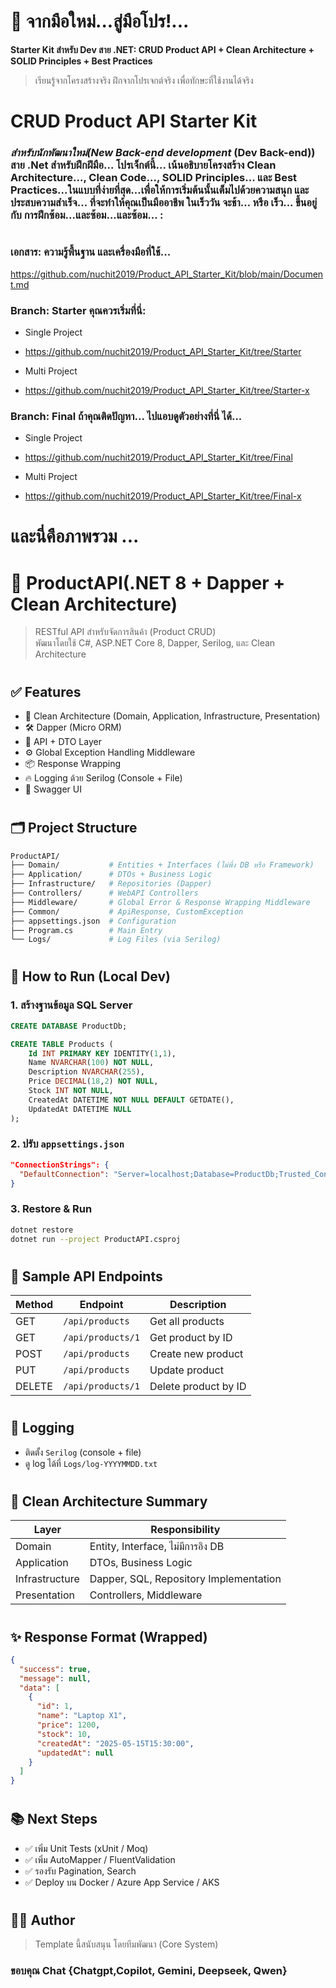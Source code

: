 # 🚀 จากมือใหม่...สู่มือโปร!...

**Starter Kit สำหรับ Dev สาย .NET: CRUD Product API + Clean Architecture + SOLID Principles + Best Practices**

> เรียนรู้จากโครงสร้างจริง ฝึกจากโปรเจกต์จริง เพื่อทักษะที่ใช้งานได้จริง
#

#  CRUD Product API Starter Kit 

### *สำหรับนักพัฒนาใหม่(New Back-end development* (Dev Back-end)) สาย .Net สำหรับฝึกฝีมือ... โปรเจ็กต์นี้... เน้นอธิบายโครงสร้าง Clean Architecture..., Clean Code..., SOLID Principles... และ Best Practices...ในแบบที่ง่ายที่สุด...เพื่อให้การเริ่มต้นนั้นเต็มไปด้วยความสนุก และประสบความสำเร็จ... ที่จะทำให้คุณเป็นมืออาชีพ ในเร็ววัน จะช้า... หรือ เร็ว... ขึ้นอยู่กับ การฝึกซ้อม...และซ้อม...และซ้อม... :

#

### เอกสาร: ความรู้พื้นฐาน และเครื่องมือที่ใช้...
https://github.com/nuchit2019/Product_API_Starter_Kit/blob/main/Document.md

### Branch: Starter คุณควรเริ่มที่นี่:
* Single Project
* https://github.com/nuchit2019/Product_API_Starter_Kit/tree/Starter

* Multi Project
* https://github.com/nuchit2019/Product_API_Starter_Kit/tree/Starter-x

### Branch: Final ถ้าคุณติดปัญหา... ไปแอบดูตัวอย่างที่นี่ ได้...
* Single Project
* https://github.com/nuchit2019/Product_API_Starter_Kit/tree/Final
  
* Multi Project
* https://github.com/nuchit2019/Product_API_Starter_Kit/tree/Final-x

#

# และนี่คือภาพรวม ... 
 
# 🧱 ProductAPI(.NET 8 + Dapper + Clean Architecture)

> RESTful API สำหรับจัดการสินค้า (Product CRUD)  
> พัฒนาโดยใช้ C#, ASP.NET Core 8, Dapper, Serilog, และ Clean Architecture

#

## ✅ Features

- 🧭 Clean Architecture (Domain, Application, Infrastructure, Presentation)
- 🛠 Dapper (Micro ORM)
- 🧪 API + DTO Layer
- ⚙️ Global Exception Handling Middleware
- 📦 Response Wrapping
- 🔥 Logging ด้วย Serilog (Console + File)
- 📄 Swagger UI

#

## 🗂️ Project Structure

```bash
ProductAPI/
├── Domain/           # Entities + Interfaces (ไม่พึ่ง DB หรือ Framework)
├── Application/      # DTOs + Business Logic
├── Infrastructure/   # Repositories (Dapper)
├── Controllers/      # WebAPI Controllers
├── Middleware/       # Global Error & Response Wrapping Middleware
├── Common/           # ApiResponse, CustomException
├── appsettings.json  # Configuration
├── Program.cs        # Main Entry
└── Logs/             # Log Files (via Serilog)
````

#

## 🚀 How to Run (Local Dev)

### 1. สร้างฐานข้อมูล SQL Server

```sql
CREATE DATABASE ProductDb;

CREATE TABLE Products (
    Id INT PRIMARY KEY IDENTITY(1,1),
    Name NVARCHAR(100) NOT NULL,
    Description NVARCHAR(255),
    Price DECIMAL(18,2) NOT NULL,
    Stock INT NOT NULL,
    CreatedAt DATETIME NOT NULL DEFAULT GETDATE(),
    UpdatedAt DATETIME NULL
);
```

### 2. ปรับ `appsettings.json`

```json
"ConnectionStrings": {
  "DefaultConnection": "Server=localhost;Database=ProductDb;Trusted_Connection=True;TrustServerCertificate=True;"
}
```

### 3. Restore & Run

```bash
dotnet restore
dotnet run --project ProductAPI.csproj
```

#

## 📘 Sample API Endpoints

| Method | Endpoint          | Description          |
| ------ | ----------------- | -------------------- |
| GET    | `/api/products`   | Get all products     |
| GET    | `/api/products/1` | Get product by ID    |
| POST   | `/api/products`   | Create new product   |
| PUT    | `/api/products`   | Update product       |
| DELETE | `/api/products/1` | Delete product by ID |

#
## 🧰 Logging

* ติดตั้ง `Serilog` (console + file)
* ดู log ได้ที่ `Logs/log-YYYYMMDD.txt`

#

## 🧱 Clean Architecture Summary

| Layer          | Responsibility                         |
| -------------- | -------------------------------------- |
| Domain         | Entity, Interface, ไม่มีการอิง DB      |
| Application    | DTOs, Business Logic                   |
| Infrastructure | Dapper, SQL, Repository Implementation |
| Presentation   | Controllers, Middleware                |

#

## ✨ Response Format (Wrapped)

```json
{
  "success": true,
  "message": null,
  "data": [
    {
      "id": 1,
      "name": "Laptop X1",
      "price": 1200,
      "stock": 10,
      "createdAt": "2025-05-15T15:30:00",
      "updatedAt": null
    }
  ]
}
```

#

## 📚 Next Steps

* ✅ เพิ่ม Unit Tests (xUnit / Moq)
* ✅ เพิ่ม AutoMapper / FluentValidation
* ✅ รองรับ Pagination, Search
* ✅ Deploy บน Docker / Azure App Service / AKS

#

## 👨‍💻 Author

> Template นี้สนับสนุน โดยทีมพัฒนา (Core System)
 
### ขอบคุณ Chat {Chatgpt,Copilot, Gemini, Deepseek, Qwen}
